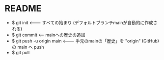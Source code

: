 # README

- $ git init <--- すべての始まり (デフォルトブランチmainが自動的に作成される)
- $ git commit <-- mainへの歴史の追加
- $ git push -u origin main <--- 手元のmainの「歴史」を "origin" (GitHub) の main へ push
- $ git pull
